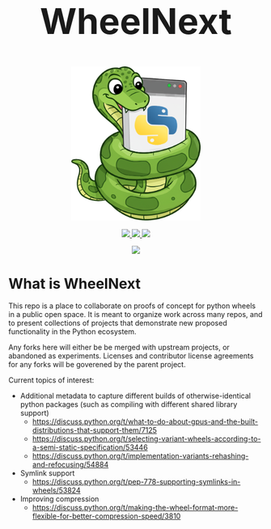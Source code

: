 <h1 style="text-align:center; font-size: 5em">WheelNext</h1>

<p align="center">
    <img width="256px" src="assets/wheely.png"/>
</p>

<p align="center">
  <a href="https://github.com/wheelnext/wheelnext/blob/main/LICENSE">
    <img src="https://img.shields.io/github/license/wheelnext/wheelnext?style=for-the-badge">
  </a>
  <a href="https://discord.com/channels/803025117553754132/1279204588196597811">
      <img src="https://img.shields.io/badge/Discord_PyPA-WheelNext-blueviolet?style=for-the-badge" /> 
  </a>
  <a href="https://wheelnext.dev">
      <img src="https://img.shields.io/badge/WheelNext.dev-lightblue?style=for-the-badge" />
  </a>
</p>

<p align="center">
  <a href="[https://github.com/wheelnext/wheelnext/blob/main/LICENSE](https://github.com/orgs/wheelnext/projects/4/)">
      <img src="https://img.shields.io/badge/Project_Manegement-Github_Board-lightblue?style=for-the-badge" /> 
  </a>
</p>

# What is WheelNext

This repo is a place to collaborate on proofs of concept for python wheels in a public open space. It is meant to organize work across many repos, and to present collections of projects that demonstrate new proposed functionality in the Python ecosystem.

Any forks here will either be be merged with upstream projects, or abandoned as experiments. Licenses and contributor license agreements for any forks will be goverened by the parent project.

Current topics of interest:
* Additional metadata to capture different builds of otherwise-identical python packages (such as compiling with different shared library support)
  * https://discuss.python.org/t/what-to-do-about-gpus-and-the-built-distributions-that-support-them/7125
  * https://discuss.python.org/t/selecting-variant-wheels-according-to-a-semi-static-specification/53446
  * https://discuss.python.org/t/implementation-variants-rehashing-and-refocusing/54884
* Symlink support
  * https://discuss.python.org/t/pep-778-supporting-symlinks-in-wheels/53824
* Improving compression
  * https://discuss.python.org/t/making-the-wheel-format-more-flexible-for-better-compression-speed/3810

<!--
## 🐍 Contributors

<table>
    <thead>
        <tr>
            <th>💻 Project</th>
            <th>🐍 Contributors<img width="500" height="1"></th>
        </tr>
    </thead>
    <tbody>
        <tr>
            <td>💻 <a href="https://github.com/wheelnext/wheelnext">WheelNext.dev</a></td>
            <td>
                <a href="https://github.com/wheelnext/wheelnext/graphs/contributors">
                    <img src="https://contrib.rocks/image?repo=wheelnext/wheelnext&max=12" style="max-width: 100%;">
                </a>
            </td>
        </tr>
        <tr>
            <td>🚀 <a href="https://github.com/wheelnext/pep_771">PEP 771 - Default Extra</a></td>
            <td>
                <a href="https://github.com/wheelnext/pep_771/graphs/contributors">
                    <img src="https://contrib.rocks/image?repo=wheelnext/pep_771&max=12" style="max-width: 100%;">
                </a>
            </td>
        </tr>
        <tr>
            <td>🚀 <a href="https://github.com/wheelnext/pep_766">PEP 766 - Index Priority</a></td>
            <td>
                <a href="https://github.com/wheelnext/pep_766/graphs/contributors">
                    <img src="https://contrib.rocks/image?repo=wheelnext/pep_766&max=12" style="max-width: 100%;">
                </a>
            </td>
        </tr>
        <tr>
            <td>🚀 <a href="https://github.com/wheelnext/pep_xxx_wheel_variants">PEP XXX - Wheel Variant</a></td>
            <td>
                <a href="https://github.com/wheelnext/pep_xxx_wheel_variants/graphs/contributors">
                    <img src="https://contrib.rocks/image?repo=wheelnext/pep_xxx_wheel_variants&max=12" style="max-width: 100%;">
                </a>
            </td>
        </tr>
    </tbody>
</table>
-->
